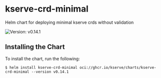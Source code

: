 # kserve-crd-minimal

Helm chart for deploying minimal kserve crds without validation

![Version: v0.14.1](https://img.shields.io/badge/Version-v0.14.1-informational?style=flat-square)

## Installing the Chart

To install the chart, run the following:

```console
$ helm install kserve-crd-minimal oci://ghcr.io/kserve/charts/kserve-crd-minimal --version v0.14.1
```
